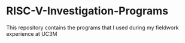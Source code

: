 # RISC-V-Investigation-Programs
This repository contains the programs that I used during my fieldwork experience at UC3M
